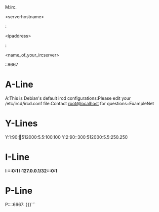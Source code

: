M:irc.

&lt;serverhostname&gt;

:

&lt;ipaddress&gt;

:

<name\_of\_your\_ircserver>

::6667

# A-Line
A:This is Debian's default ircd configurations:Please edit your /etc/ircd/ircd.conf file:Contact <root@localhost> for questions::ExampleNet

# Y-Lines
Y:1:90::100:512000:5.5:100.100
Y:2:90::300:512000:5.5:250.250

# I-Line
I:**:::0:1
I:127.0.0.1/32:::0:1**

# P-Line
P::::6667:
}}}```